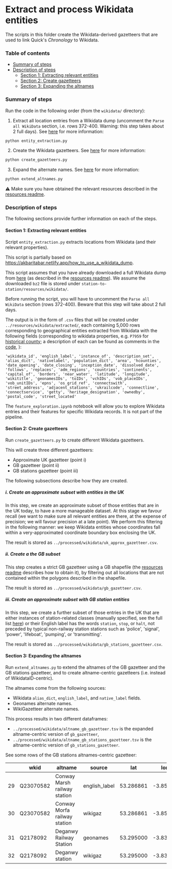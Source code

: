 # Extract and process Wikidata entities

The scripts in this folder create the Wikidata-derived gazetteers that are used to link Quick's _Chronology_ to Wikidata.

### Table of contents

- [Summary of steps](#summary-of-steps)
- [Description of steps](#description-of-steps)
  - [Section 1: Extracting relevant entities](#section-1-extracting-relevant-entities)
  - [Section 2: Create gazetteers](#section-2-create-gazetteers)
  - [Section 3: Expanding the altnames](#section-3-expanding-the-altnames)

### Summary of steps

Run the code in the following order (from the `wikidata/` directory):

1. Extract all location entries from a Wikidata dump (uncomment the `Parse all WikiData` section, i.e. rows 372-400. Warning: this step takes about 2 full days). See [here](#section-1-extracting-relevant-entities) for more information:

```bash
python entity_extraction.py
```

2. Create the Wikidata gazetteers. See [here](#section-2-create-gazetteers) for more information:

```bash
python create_gazetteers.py
```

3. Expand the alternate names. See [here](#section-3-expanding-the-altnames) for more information:

```bash
python extend_altnames.py
```

:warning: Make sure you have obtained the relevant resources described in the [resources readme](https://github.com/Living-with-machines/station-to-station/blob/main/resources.md).


### Description of steps

The following sections provide further information on each of the steps.


#### Section 1: Extracting relevant entities

Script `entity_extraction.py` extracts locations from Wikidata (and their relevant properties).

This script is partially based on https://akbaritabar.netlify.app/how_to_use_a_wikidata_dump.

This script assumes that you have already downloaded a full Wikidata dump from [here](https://dumps.wikimedia.org/wikidatawiki/entities/latest-all.json.bz2) (as described in the [resources readme](https://github.com/Living-with-machines/station-to-station/blob/main/resources.md#wikidata)). We assume the downloaded `bz2` file is stored under `station-to-station/resources/wikidata/`.

Before running the script, you will have to uncomment the `Parse all WikiData` section (rows 372-400). Beware that this step will take about 2 full days.

The output is in the form of `.csv` files that will be created under `../resources/wikidata/extracted/`, each containing 5,000 rows corresponding to geographical entities extracted from Wikidata with the following fields (corresponding to wikidata properties, e.g. `P7959` for [historical county](https://www.wikidata.org/wiki/Property:P7959); a description of each can be found as comments in the [code](https://github.com/Living-with-machines/station-to-station/blob/main/wikidata/entity_extraction.py#L37-L335), ):

```
'wikidata_id', 'english_label', 'instance_of', 'description_set', 'alias_dict', 'nativelabel', 'population_dict', 'area', 'hcounties', 'date_opening', 'date_closing', 'inception_date', 'dissolved_date', 'follows', 'replaces', 'adm_regions', 'countries', 'continents', 'capital_of', 'borders', 'near_water', 'latitude', 'longitude', 'wikititle', 'geonamesIDs', 'toIDs', 'vchIDs', 'vob_placeIDs', 'vob_unitIDs', 'epns', 'os_grid_ref', 'connectswith', 'street_address', 'adjacent_stations', 'ukrailcode', 'connectline', 'connectservice', 'getty', 'heritage_designation', 'ownedby', 'postal_code', 'street_located'
```

The `feature_exploration.ipynb` notebook will allow you to explore Wikidata entries and their features for specific Wikidata records. It is not part of the pipeline.


#### Section 2: Create gazetteers

Run `create_gazetteers.py` to create different Wikidata gazetteers.

This will create three different gazetteers:
* Approximate UK gazetteer (point i)
* GB gazetteer (point ii)
* GB stations gazetteer (point iii)

The following subsections describe how they are created.

##### i. Create an approximate subset with entities in the UK

In this step, we create an approximate subset of those entities that are in the UK today, to have a more manageable dataset. At this stage we favour recall (we want to make sure all relevant entities are there, at the expense of precision; we will favour precision at a late point). We perform this filtering in the following manner: we keep Wikidata entities whose coordinates fall within a very-approximated coordinate boundary box enclosing the UK.

The result is stored as `../processed/wikidata/uk_approx_gazetteer.csv`.

##### ii. Create a the GB subset

This step creates a strict GB gazetteer using a GB shapefile (the [resources readme](https://github.com/Living-with-machines/station-to-station/blob/main/resources.md#geoshapefiles) describes how to obtain it), by filtering out all locations that are not contained within the polygons described in the shapefile.

The result is stored as `../processed/wikidata/gb_gazetteer.csv`.

##### iii. Create an approximate subset with GB station entities

In this step, we create a further subset of those entries in the UK that are either instances of station-related classes (manually specified, see the full list [here](https://github.com/Living-with-machines/station-to-station/blob/main/wikidata/create_gazetteers.py#L118-L122)) or their English label has the words `station`, `stop`, or `halt`, not preceded by typical non-railway station stations such as 'police', 'signal', 'power', 'lifeboat', 'pumping', or 'transmitting'.

The result is stored as `../processed/wikidata/gb_stations_gazetteer.csv`.


#### Section 3: Expanding the altnames

Run `extend_altnames.py` to extend the altnames of the GB gazetteer and the GB stations gazetteer, and to create altname-centric gazetteers (i.e. instead of WikidataID-centric).

The altnames come from the following sources:
* Wikidata `alias_dict`, `english_label`, and `native_label` fields.
* Geonames alternate names.
* WikiGazetteer alternate names.

This process results in two different dataframes:
* `../processed/wikidata/altname_gb_gazetteer.tsv` is the expanded altname-centric version of `gb_gazetteer`,
* `../processed/wikidata/altname_gb_stations_gazetteer.tsv` is the altname-centric version of `gb_stations_gazetteer`.

See some rows of the GB stations altnames-centric gazetteer:

|    | wkid      | altname                                   | source         | lat       | lon       |
|----|-----------|-------------------------------------------|----------------|-----------|-----------|
| 29 | Q23070582 | Conway Marsh railway station              | english_label  | 53.286861 | -3.85256  |
| 30 | Q23070582 | Conway Morfa railway station              | wikigaz        | 53.286861 | -3.85256  |
| 31 | Q2178092  | Deganwy Railway Station                   | geonames       | 53.295000 | -3.83300  |
| 32 | Q2178092  | Deganwy station                           | wikigaz        | 53.295000 | -3.83300  |